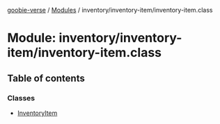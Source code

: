 [goobie-verse](../README.md) / [Modules](../modules.md) / inventory/inventory-item/inventory-item.class

# Module: inventory/inventory-item/inventory-item.class

## Table of contents

### Classes

- [InventoryItem](../classes/inventory_inventory_item_inventory_item_class.InventoryItem.md)
